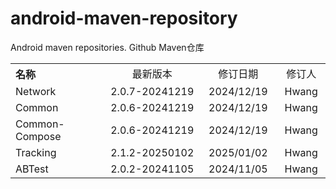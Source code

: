 # android-maven-repository
Android maven repositories. Github Maven仓库

<table style="text-align:center">
   <tr><th width="30%" style="text-align:left">名称</th><td width="30%">最新版本</td><td>修订日期</td><td>修订人</td></tr>
   <tr><td style="text-align:left">Network</td><td>2.0.7-20241219</td><td>2024/12/19</td><td>Hwang</td></tr>
   <tr><td style="text-align:left">Common</td><td>2.0.6-20241219</td><td>2024/12/19</td><td>Hwang</td></tr>
   <tr><td style="text-align:left">Common-Compose</td><td>2.0.6-20241219</td><td>2024/12/19</td><td>Hwang</td></tr>
   <tr><td style="text-align:left">Tracking</td><td>2.1.2-20250102</td><td>2025/01/02</td><td>Hwang</td></tr>
   <tr><td style="text-align:left">ABTest</td><td>2.0.2-20241105</td><td>2024/11/05</td><td>Hwang</td></tr>
</table>
